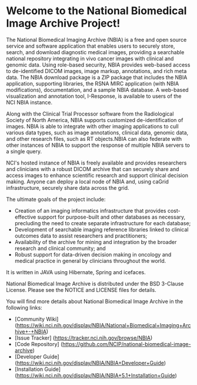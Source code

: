 Welcome to the National Biomedical Image Archive Project!
================================================================

The National Biomedical Imaging Archive (NBIA) is a free and open source service and software application that enables users to securely store, search, and download diagnostic medical images, providing a searchable national repository integrating in vivo cancer images with clinical and genomic data. Using role-based security, NBIA provides web-based access to de-identified DICOM images, image markup, annotations, and rich meta data. The NBIA download package is a ZIP package that includes the NBIA application, supporting libraries, the RSNA MIRC application (with NBIA modifications), documentation, and a sample NBIA database. A web-based visualization and annotation tool, I-Response, is available to users of the NCI NBIA instance.

Along with the Clinical Trial Processor software from the Radiological Society of North America, NBIA supports customized de-identification of images. NBIA is able to integrate with other imaging applications to cull various data types, such as image annotations, clinical data, genomic data, and other research files, such as RT objects.NBIA can also federate with other instances of NBIA to support the response of multiple NBIA servers to a single query.

NCI's hosted instance of NBIA is freely available and provides researchers and clinicians with a robust DICOM archive that can securely share and access images to enhance scientific research and support clinical decision making. Anyone can deploy a local node of NBIA and, using caGrid infrastructure, securely share data across the grid.

The ultimate goals of the project include:
 * Creation of an imaging informatics infrastructure that provides cost-effective support for purpose-built and other databases as necessary, precluding the need to create separate infrastructure for each database;
 * Development of searchable imaging reference libraries linked to clinical outcomes data to assist researchers and practitioners;
 * Availability of the archive for mining and integration by the broader research and clinical community; and
 * Robust support for data-driven decision making in oncology and medical practice in general by clinicians throughout the world.

It is written in JAVA using Hibernate, Spring and icefaces.

National Biomedical Image Archive  is distributed under the BSD 3-Clause License.
Please see the NOTICE and LICENSE files for details.

You will find more details about National Biomedical Image Archive  in the following links:
  * [Community Wiki] (https://wiki.nci.nih.gov/display/NBIA/National+Biomedical+Imaging+Archive+-+NBIA)
  * [Issue Tracker] (https://tracker.nci.nih.gov/browse/NBIA)
  * [Code Repository] (https://github.com/NCIP/national-biomedical-image-archive)
  * [Developer Guide] (https://wiki.nci.nih.gov/display/NBIA/NBIA+Developer+Guide)
  * [Installation Guide] (https://wiki.nci.nih.gov/display/NBIA/NBIA+5.1+Installation+Guide)
    
